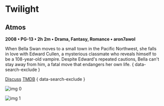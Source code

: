 # Twilight

## Atmos

**2008 • PG-13 • 2h 2m • Drama, Fantasy, Romance • aron7awol**

When Bella Swan moves to a small town in the Pacific Northwest, she falls in love with Edward Cullen, a mysterious classmate who reveals himself to be a 108-year-old vampire. Despite Edward's repeated cautions, Bella can't stay away from him, a fatal move that endangers her own life.
{ data-search-exclude }

[Discuss](https://www.avsforum.com/threads/bass-eq-for-filtered-movies.2995212/post-57019920)  [TMDB](8966)
{ data-search-exclude }

![img 0](https://i.imgur.com/IOGJmVo.jpg)

![img 1](https://i.imgur.com/0PlIjC0.jpg)

